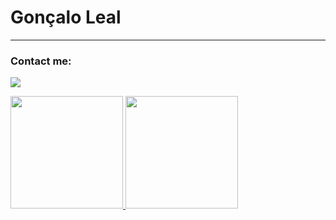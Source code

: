 # Gonçalo Leal

<hr>

### Contact me:

<a href="https://www.linkedin.com/in/goncalo-leal/"><img src="https://img.shields.io/badge/Gonçalo Leal-%230077B5.svg?&style=for-the-badge&logo=linkedin&logoColor=white" ></a>


<a href="https://github.com/goncalo-leal">
  <img height="180em" src="https://github-readme-stats.vercel.app/api?username=goncalo-leal&theme=tokyonight&show_icons=true" />
  <img height="180em" src="https://github-readme-stats.vercel.app/api/top-langs/?username=goncalo-leal&theme=tokyonight&layout=compact" />
</a>
